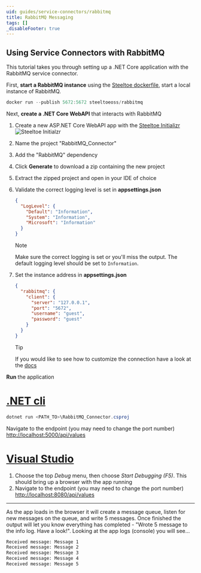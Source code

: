 ```yaml
---
uid: guides/service-connectors/rabbitmq
title: RabbitMQ Messaging
tags: []
_disableFooter: true
---
```


## Using Service Connectors with RabbitMQ

This tutorial takes you through setting up a .NET Core application with the RabbitMQ service connector.

First, **start a RabbitMQ instance** using the [Steeltoe dockerfile](https://github.com/steeltoeoss/dockerfiles), start a local instance of RabbitMQ.

```powershell
docker run --publish 5672:5672 steeltoeoss/rabbitmq
```

Next, **create a .NET Core WebAPI** that interacts with RabbitMQ

1. Create a new ASP.NET Core WebAPI app with the [Steeltoe Initializr](https://start.steeltoe.io)
   ![Steeltoe Initialzr](~/guides/images/initializr/rabbitmq.png)
1. Name the project "RabbitMQ_Connector"
1. Add the "RabbitMQ" dependency
1. Click **Generate** to download a zip containing the new project
1. Extract the zipped project and open in your IDE of choice
1. Validate the correct logging level is set in **appsettings.json**

   ```json
   {
     "LogLevel": {
       "Default": "Information",
       "System": "Information",
       "Microsoft": "Information"
     }
   }
   ```

   > [!NOTE]
   > Make sure the correct logging is set or you'll miss the output. The default logging level should be set to `Information`.

1. Set the instance address in **appsettings.json**

   ```json
   {
     "rabbitmq": {
       "client": {
         "server": "127.0.0.1",
         "port": "5672",
         "username": "guest",
         "password": "guest"
       }
     }
   }
   ```

   > [!TIP]
   > If you would like to see how to customize the connection have a look at the [docs](~/api/v3/welcome/index.md)

**Run** the application

# [.NET cli](#tab/cli)

```powershell
dotnet run <PATH_TO>\RabbitMQ_Connector.csproj
```

Navigate to the endpoint (you may need to change the port number) [http://localhost:5000/api/values](http://localhost:5000/api/values)

# [Visual Studio](#tab/vs)

1. Choose the top _Debug_ menu, then choose _Start Debugging (F5)_. This should bring up a browser with the app running
1. Navigate to the endpoint (you may need to change the port number) [http://localhost:8080/api/values](http://localhost:8080/api/values)

---

As the app loads in the browser it will create a message queue, listen for new messages on the queue, and write 5 messages. Once finished the output will let you know everything has completed - "Wrote 5 message to the info log. Have a look!". Looking at the app logs (console) you will see...

```bash
Received message: Message 1
Received message: Message 2
Received message: Message 3
Received message: Message 4
Received message: Message 5
```
